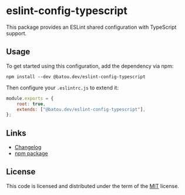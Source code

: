 eslint-config-typescript
========================

This package provides an ESLint shared configuration with TypeScript support.

Usage
-----

To get started using this configuration, add the dependency via npm:

```
npm install --dev @batou.dev/eslint-config-typescript
```

Then configure your `.eslintrc.js` to extend it:

```javascript
module.exports = {
    root: true,
    extends: ["@batou.dev/eslint-config-typescript"],
};
```

Links
-----

* [Changelog](https://github.com/vbatoufflet/eslint-config-typescript/blob/master/CHANGELOG.md)
* [npm package](https://www.npmjs.com/package/@batou.dev/eslint-config-typescript)

License
-------

This code is licensed and distributed under the term of the
[MIT](https://opensource.org/licenses/MIT) license.
